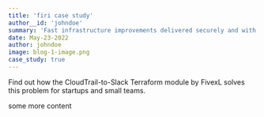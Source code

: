 ```yaml
---
title: 'firi case study'
author__id: 'johndoe'
summary: 'Fast infrastructure improvements delivered securely and with pain-free predictability'
date: May-23-2022
author: johndoe
image: blog-1-image.png
case_study: true
---
```

Find out how the CloudTrail-to-Slack Terraform module by FivexL solves this problem for startups and small teams.

some more content
